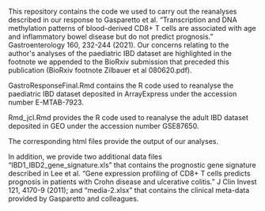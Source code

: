 This repository contains the code we used to carry out the reanalyses described in our response to Gasparetto et al. “Transcription and DNA methylation patterns of blood-derived CD8+ T cells are associated with age and inflammatory bowel disease but do not predict prognosis.” Gastroenterology 160, 232-244 (2021). Our concerns relating to the author's analyses of the paediatric IBD dataset are highlighted in the footnote we appended to the BioRxiv submission that preceded this publication (BioRxiv footnote Zilbauer et al 080620.pdf).

GastroResponseFinal.Rmd contains the R code used to reanalyse the paediatric IBD dataset deposited in ArrayExpress under the accession number E-MTAB-7923.

Rmd_jcl.Rmd provides the R code used to reanalyse the adult IBD dataset deposited in GEO under the accession number GSE87650.

The corresponding html files provide the output of our analyses.

In addition, we provide two additional data files “IBD1_IBD2_gene_signature.xls” that contains the prognostic gene signature described in Lee et al. “Gene expression profiling of CD8+ T cells predicts prognosis in patients with Crohn disease and ulcerative colitis.” J Clin Invest 121, 4170-9 (2011); and “media-2.xlsx” that contains the clinical meta-data provided by Gasparetto and colleagues.
